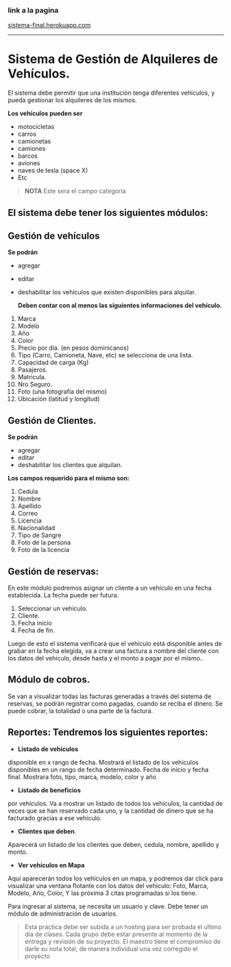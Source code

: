 ### link a la pagina
 [sistema-final.herokuapp.com](https://sistema-final.herokuapp.com)

---

# Sistema de Gestión de Alquileres de Vehículos.

El sistema debe permitir que una institución tenga diferentes vehículos, y pueda gestionar los alquileres de los mismos.

**Los vehículos pueden ser**

- motocicletas
- carros
- camionetas
- camiones
- barcos
- aviones
- naves de tesla (space X)
- Etc

> **NOTA** Este sera el campo categoria

## **El sistema debe tener los siguientes módulos:**

## Gestión de vehículos

**Se podrán**

- agregar
- editar
- deshabilitar los vehículos que existen disponibles para alquilar.

  **Deben contar con al menos las siguientes informaciones del vehículo.**

1. Marca
2. Modelo
3. Año
4. Color
5. Precio por día. (en pesos dominicanos)
6. Tipo (Carro, Camioneta, Nave, etc) se selecciona de una lista.
7. Capacidad de carga (Kg)
8. Pasajeros.
9. Matricula.
10. Nro Seguro.
11. Foto (una fotografía del mismo)
12. Ubicación (latitud y longitud)

## Gestión de Clientes.

**Se podrán**

- agregar
- editar
- deshabilitar los clientes que alquilan.

**Los campos requerido para el mismo son:**

1. Cedula
2. Nombre
3. Apellido
4. Correo
5. Licencia
6. Nacionalidad
7. Tipo de Sangre
8. Foto de la persona
9. Foto de la licencia

## Gestión de reservas:

En este módulo podremos asignar un cliente a un vehículo en una fecha establecida. La fecha puede ser futura.

1. Seleccionar un vehículo.
2. Cliente.
3. Fecha inicio
4. Fecha de fin.

Luego de esto el sistema verificará que el vehículo está disponible antes de grabar en la fecha elegida, va a crear una factura a nombre del cliente con los datos del vehiculo, desde hasta y el monto a pagar por el mismo..

## Módulo de cobros.

Se van a visualizar todas las facturas generadas a través del sistema de reservas, se podrán registrar como pagadas, cuando se reciba el dinero. Se puede cobrar, la totalidad o una parte de la factura.

## Reportes: Tendremos los siguientes reportes:

- **Listado de vehículos**

disponible en x rango de fecha. Mostrará el listado de los vehículos disponibles en un rango de fecha determinado. Fecha de inicio y fecha final. Mostrara foto, tipo, marca, modelo, color y año

- **Listado de beneficios**

por vehículos. Va a mostrar un listado de todos los vehículos, la cantidad de veces que se han reservado cada uno, y la cantidad de dinero que se ha facturado gracias a ese vehículo.

- **Clientes que deben**.

Aparecerá un listado de los clientes que deben, cedula, nombre, apellido y monto.

- **Ver vehículos en Mapa**

Aquí aparecerán todos los vehículos en un mapa, y podremos dar click para visualizar una ventana flotante con los datos del vehículo: Foto, Marca, Modelo, Año, Color, Y las próxima 3 citas programadas si los tiene.

Para ingresar al sistema, se necesita un usuario y clave. Debe tener un módulo de administración de usuarios.

> Esta práctica debe ser subida a un hosting para ser probada el ultimo dia de clases. Cada grupo debe estar presente al momento de la entrega y revisión de su proyecto. El maestro tiene el compromiso de darle su nota total, de manera individual una vez corregido el proyecto

